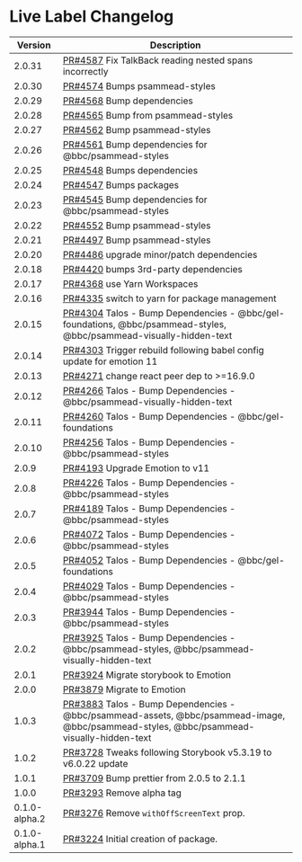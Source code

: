 # Live Label Changelog

<!-- prettier-ignore -->
| Version | Description |
|---------|-------------|
| 2.0.31 | [PR#4587](https://github.com/bbc/psammead/pull/4587) Fix TalkBack reading nested spans incorrectly |
| 2.0.30 | [PR#4574](https://github.com/bbc/psammead/pull/4574) Bumps psammead-styles |
| 2.0.29 | [PR#4568](https://github.com/bbc/psammead/pull/4568) Bump dependencies |
| 2.0.28 | [PR#4565](https://github.com/bbc/psammead/pull/4565) Bump from psammead-styles |
| 2.0.27 | [PR#4562](https://github.com/bbc/psammead/pull/4562) Bump psammead-styles |
| 2.0.26 | [PR#4561](https://github.com/bbc/psammead/pull/4561) Bump dependencies for @bbc/psammead-styles|
| 2.0.25 | [PR#4548](https://github.com/bbc/psammead/pull/4548) Bumps dependencies |
| 2.0.24 | [PR#4547](https://github.com/bbc/psammead/pull/4547) Bumps packages |
| 2.0.23 | [PR#4545](https://github.com/bbc/psammead/pull/4545) Bump dependencies for @bbc/psammead-styles |
| 2.0.22 | [PR#4552](https://github.com/bbc/psammead/pull/4552) Bump psammead-styles |
| 2.0.21 | [PR#4497](https://github.com/bbc/psammead/pull/4497) Bump psammead-styles |
| 2.0.20 | [PR#4486](https://github.com/bbc/psammead/pull/4486) upgrade minor/patch dependencies |
| 2.0.18 | [PR#4420](https://github.com/bbc/psammead/pull/4420) bumps 3rd-party dependencies |
| 2.0.17 | [PR#4368](https://github.com/bbc/psammead/pull/4368) use Yarn Workspaces |
| 2.0.16 | [PR#4335](https://github.com/bbc/psammead/pull/4335) switch to yarn for package management |
| 2.0.15 | [PR#4304](https://github.com/bbc/psammead/pull/4304) Talos - Bump Dependencies - @bbc/gel-foundations, @bbc/psammead-styles, @bbc/psammead-visually-hidden-text |
| 2.0.14 | [PR#4303](https://github.com/bbc/psammead/pull/4303) Trigger rebuild following babel config update for emotion 11 |
| 2.0.13 | [PR#4271](https://github.com/bbc/psammead/pull/4271) change react peer dep to >=16.9.0 |
| 2.0.12 | [PR#4266](https://github.com/bbc/psammead/pull/4266) Talos - Bump Dependencies - @bbc/psammead-visually-hidden-text |
| 2.0.11 | [PR#4260](https://github.com/bbc/psammead/pull/4260) Talos - Bump Dependencies - @bbc/gel-foundations |
| 2.0.10 | [PR#4256](https://github.com/bbc/psammead/pull/4256) Talos - Bump Dependencies - @bbc/psammead-styles |
| 2.0.9 | [PR#4193](https://github.com/bbc/psammead/pull/4193) Upgrade Emotion to v11 |
| 2.0.8 | [PR#4226](https://github.com/bbc/psammead/pull/4226) Talos - Bump Dependencies - @bbc/psammead-styles |
| 2.0.7 | [PR#4189](https://github.com/bbc/psammead/pull/4189) Talos - Bump Dependencies - @bbc/psammead-styles |
| 2.0.6 | [PR#4072](https://github.com/bbc/psammead/pull/4072) Talos - Bump Dependencies - @bbc/psammead-styles |
| 2.0.5 | [PR#4052](https://github.com/bbc/psammead/pull/4052) Talos - Bump Dependencies - @bbc/gel-foundations |
| 2.0.4 | [PR#4029](https://github.com/bbc/psammead/pull/4029) Talos - Bump Dependencies - @bbc/psammead-styles |
| 2.0.3 | [PR#3944](https://github.com/bbc/psammead/pull/3944) Talos - Bump Dependencies - @bbc/psammead-styles |
| 2.0.2 | [PR#3925](https://github.com/bbc/psammead/pull/3925) Talos - Bump Dependencies - @bbc/psammead-styles, @bbc/psammead-visually-hidden-text |
| 2.0.1 | [PR#3924](https://github.com/bbc/psammead/pull/3924) Migrate storybook to Emotion |
| 2.0.0 | [PR#3879](https://github.com/bbc/psammead/pull/3879) Migrate to Emotion |
| 1.0.3 | [PR#3883](https://github.com/bbc/psammead/pull/3883) Talos - Bump Dependencies - @bbc/psammead-assets, @bbc/psammead-image, @bbc/psammead-styles, @bbc/psammead-visually-hidden-text |
| 1.0.2 | [PR#3728](https://github.com/bbc/psammead/pull/3728) Tweaks following Storybook v5.3.19 to v6.0.22 update |
| 1.0.1 | [PR#3709](https://github.com/bbc/psammead/pull/3709) Bump prettier from 2.0.5 to 2.1.1 |
| 1.0.0 | [PR#3293](https://github.com/BBC/psammead/pull/3293) Remove alpha tag |
| 0.1.0-alpha.2 | [PR#3276](https://github.com/bbc/psammead/pull/3276) Remove `withOffScreenText` prop. |
| 0.1.0-alpha.1 | [PR#3224](https://github.com/bbc/psammead/pull/3224) Initial creation of package. |

